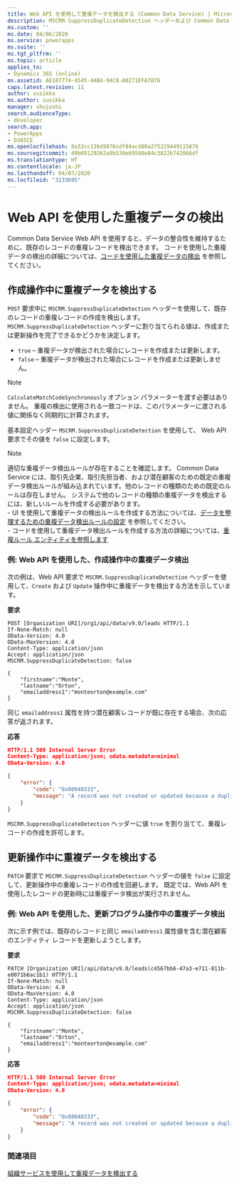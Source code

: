 ```yaml
---
title: Web API を使用して重複データを検出する (Common Data Service) | Microsoft Docs
description: MSCRM.SuppressDuplicateDetection ヘッダーおよび Common Data Service Web API を使用して重複データを検出する方法の説明
ms.custom: ''
ms.date: 04/06/2020
ms.service: powerapps
ms.suite: ''
ms.tgt_pltfrm: ''
ms.topic: article
applies_to:
- Dynamics 365 (online)
ms.assetid: AE107774-4545-44B4-94C8-A0271EFA7876
caps.latest.revision: 11
author: susikka
ms.author: susikka
manager: shujoshi
search.audienceType:
- developer
search.app:
- PowerApps
- D365CE
ms.openlocfilehash: 0a32cc136d9876cdf84acd80a2f5229449115876
ms.sourcegitcommit: 49b69129262a9b530e69508e84c3822b742066df
ms.translationtype: HT
ms.contentlocale: ja-JP
ms.lasthandoff: 04/07/2020
ms.locfileid: "3233695"
---
```

# <a name="detect-duplicate-data-using-the-web-api"></a>Web API を使用した重複データの検出

Common Data Service Web API を使用すると、データの整合性を維持するために、既存のレコードの重複レコードを検出できます。 コードを使用した重複データの検出の詳細については、[コードを使用した重複データの検出](../detect-duplicate-data-with-code.md) を参照してください。 

## <a name="detect-duplicates-during-create-operation"></a>作成操作中に重複データを検出する

`POST` 要求中に `MSCRM.SuppressDuplicateDetection` ヘッダーを使用して、既存のレコードの重複レコードの作成を検出します。 `MSCRM.SuppressDuplicateDetection` ヘッダーに割り当てられる値は、作成または更新操作を完了できるかどうかを決定します。

- `true` – 重複データが検出された場合にレコードを作成または更新します。
- `false` – 重複データが検出された場合にレコードを作成または更新しません。

> [!NOTE]
> `CalculateMatchCodeSynchronously` オプション パラメーターを渡す必要はありません。 重複の検出に使用される一致コードは、このパラメーターに渡される値に関係なく同期的に計算されます。

基本設定ヘッダー `MSCRM.SuppressDuplicateDetection` を使用して、 Web API 要求でその値を `false` に設定します。


> [!NOTE]
> 適切な重複データ検出ルールが存在することを確認します。 Common Data Service には、取引先企業、取引先担当者、および潜在顧客のための既定の重複データ検出ルールが組み込まれています。他のレコードの種類のための既定のルールは存在しません。 システムで他のレコードの種類の重複データを検出するには、新しいルールを作成する必要があります。 <br/>- UI を使用して重複データの検出ルールを作成する方法については、[データを整理するための重複データ検出ルールの設定](/dynamics365/customer-engagement/admin/set-up-duplicate-detection-rules-keep-data-clean) を参照してください。<br/>- コードを使用して重複データ検出ルールを作成する方法の詳細については、[重複ルール エンティティを参照します](../duplicaterule-entities.md) 



<a name="bkmk_create"></a>

###  <a name="example-detect-duplicates-during-create-operation-using-the-web-api"></a>例: Web API を使用した、作成操作中の重複データ検出

次の例は、Web API 要求で `MSCRM.SuppressDuplicateDetection` ヘッダーを使用して、`Create` および `Update` 操作中に重複データを検出する方法を示しています。

**要求**
```http
POST [Organization URI]/org1/api/data/v9.0/leads HTTP/1.1
If-None-Match: null
OData-Version: 4.0
OData-MaxVersion: 4.0
Content-Type: application/json
Accept: application/json
MSCRM.SuppressDuplicateDetection: false

{
    "firstname":"Monte",
    "lastname":"Orton",
    "emailaddress1":"monteorton@example.com"
}
```
同じ `emailaddress1` 属性を持つ潜在顧客レコードが既に存在する場合、次の応答が返されます。

**応答**
```json
HTTP/1.1 500 Internal Server Error  
Content-Type: application/json; odata.metadata=minimal  
OData-Version: 4.0

{
    "error": {
        "code": "0x80040333",
        "message": "A record was not created or updated because a duplicate of the current record already exists."
    }
}
```
`MSCRM.SuppressDuplicateDetection` ヘッダーに値 `true` を割り当てて、重複レコードの作成を許可します。

<a name="bkmk_update"></a>

## <a name="detect-duplicates-during-update-operation"></a>更新操作中に重複データを検出する

`PATCH` 要求で `MSCRM.SuppressDuplicateDetection` ヘッダーの値を `false` に設定して、更新操作中の重複レコードの作成を回避します。 既定では、Web API を使用したレコードの更新時には重複データ検出が実行されません。

###  <a name="example-detect-duplicates-during-update-operation-using-the-web-api"></a>例: Web API を使用した、更新プログラム操作中の重複データ検出

次に示す例では、既存のレコードと同じ `emailaddress1` 属性値を含む潜在顧客のエンティティ レコードを更新しようとします。

**要求**
```http
PATCH [Organization URI]/api/data/v9.0/leads(c4567bb6-47a3-e711-811b-e0071b6ac1b1) HTTP/1.1
If-None-Match: null
OData-Version: 4.0
OData-MaxVersion: 4.0
Content-Type: application/json
Accept: application/json
MSCRM.SuppressDuplicateDetection: false

{
    "firstname":"Monte",
    "lastname":"Orton",
    "emailaddress1":"monteorton@example.com"
}
```  

**応答**
```json  
HTTP/1.1 500 Internal Server Error  
Content-Type: application/json; odata.metadata=minimal  
OData-Version: 4.0

{
    "error": {
        "code": "0x80040333",
        "message": "A record was not created or updated because a duplicate of the current record already exists."
    }
}
```

### <a name="see-also"></a>関連項目

[組織サービスを使用して重複データを検出する](../org-service/detect-duplicate-data.md)